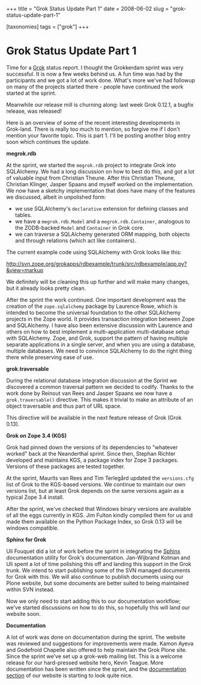 +++
title = "Grok Status Update Part 1"
date = 2008-06-02
slug = "grok-status-update-part-1"

[taxonomies]
tags = ["grok"]
+++

# Grok Status Update Part 1

Time for a [Grok](http://grok.zope.org) status report. I thought the
Grokkerdam sprint was very successful. It is now a few weeks behind us.
A fun time was had by the participants and we got a lot of work done.
What's more we've had followup on many of the projects started there -
people have continued the work started at the sprint.

Meanwhile our release mill is churning along: last week Grok 0.12.1, a
bugfix release, was released!

Here is an overview of some of the recent interesting developments in
Grok-land. There is really too much to mention, so forgive me if I don't
mention your favorite topic. This is part 1. I'll be posting another
blog entry soon which continues the update.

**megrok.rdb**

At the sprint, we started the `megrok.rdb` project to integrate Grok
into SQLAlchemy. We had a long discussion on how to best do this, and
got a lot of valuable input from Christian Theune. After this Christian
Theune, Christian Klinger, Jasper Spaans and myself worked on the
implementation. We now have a sketchy implementation that does have many
of the features we discussed, albeit in unpolished form:

- we use SQLAlchemy's `declarative` extension for defining classes and
  tables.
- we have a `megrok.rdb.Model` and a `megrok.rdb.Container`, analogous
  to the ZODB-backed `Model` and `Container` in Grok core.
- we can traverse a SQLAlchemy generated ORM mapping, both objects and
  through relations (which act like containers).

The current example code using SQLAlchemy with Grok looks like this:

<http://svn.zope.org/grokapps/rdbexample/trunk/src/rdbexample/app.py?&view=markup>

We definitely will be cleaning this up further and will make many
changes, but it already looks pretty clean.

After the sprint the work continued. One important development was the
creation of the `zope.sqlalchemy` package by Laurence Rowe, which is
intended to become the universal foundation to the other SQLAlchemy
projects in the Zope world. It provides transaction integration between
Zope and SQLAlchemy. I have also been extensive discussion with Laurence
and others on how to best implement a multi-application multi-database
setup with SQLAlchemy. Zope, and Grok, support the pattern of having
multiple separate applications in a single server, and when you are
using a database, multiple databases. We need to convince SQLAlchemy to
do the right thing there while preserving ease of use.

**grok.traversable**

During the relational database integration discussion at the Sprint we
discovered a common traversal pattern we decided to codify. Thanks to
the work done by Reinout van Rees and Jasper Spaans we now have a
`grok.traversable()` directive. This makes it trivial to make an
attribute of an object traversable and thus part of URL space.

This directive will be available in the next feature release of Grok
(Grok 0.13).

**Grok on Zope 3.4 (KGS)**

Grok had pinned down the versions of its dependencies to "whatever
worked" back at the Neanderthal sprint. Since then, Stephan Richter
developed and maintains KGS, a package index for Zope 3 packages.
Versions of these packages are tested together.

At the sprint, Maurits van Rees and Tim Terlegård updated the
`versions.cfg` list of Grok to the KGS-based versions. We continue to
maintain our own versions list, but at least Grok depends on the same
versions again as a typical Zope 3.4 install.

After the sprint, we've checked that Windows binary versions are
available of all the eggs currently in KGS. Jim Fulton kindly compiled
them for us and made them available on the Python Package Index, so Grok
0.13 will be windows compatible.

**Sphinx for Grok**

Uli Fouquet did a lot of work before the sprint in integrating the
[Sphinx](http://sphinx.pocoo.org/) documentation utility for Grok's
documentation. Jan-Wijbrand Kolman and Uli spent a lot of time polishing
this off and landing this support in the Grok trunk. We intend to start
publishing some of the SVN managed documents for Grok with this. We will
also continue to publish documents using our Plone website, but some
documents are better suited to being maintained within SVN instead.

Now we only need to start adding this to our documentation workflow;
we've started discussions on how to do this, so hopefully this will land
our website soon.

**Documentation**

A lot of work was done on documentation during the sprint. The website
was reviewed and suggestions for improvements were made. Kamon Ayeva and
Godefroid Chapelle also offered to help maintain the Grok Plone site.
Since the sprint we've set up a grok-web mailing list. This is a welcome
release for our hard-pressed website hero, Kevin Teague. More
documentation has been written since the sprint, and the [documentation
section](http://grok.zope.org/documentation) of our website is starting
to look quite nice.
